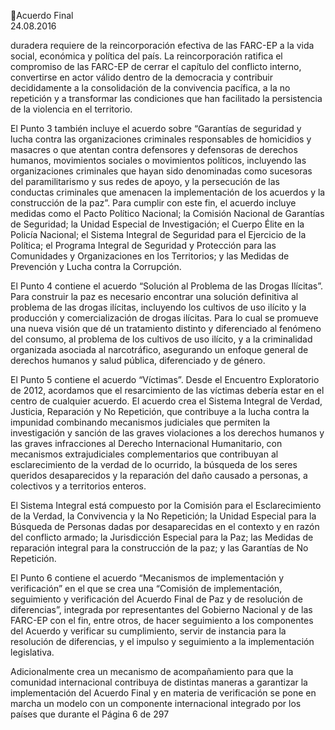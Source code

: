 Acuerdo Final  
24.08.2016  

duradera requiere de la reincorporación efectiva de las FARC-EP a la vida social, económica y política del 
país. La reincorporación ratifica el compromiso de las FARC-EP de cerrar el capítulo del conflicto interno, 
convertirse en actor válido dentro de la democracia y contribuir decididamente a la consolidación de la 
convivencia pacífica, a la no repetición y a transformar las condiciones que han facilitado la persistencia 
de la violencia en el territorio.  
 
El Punto 3 también incluye el acuerdo sobre “Garantías de seguridad y lucha contra las organizaciones 
criminales  responsables  de  homicidios  y  masacres  o  que  atentan  contra  defensores  y  defensoras  de 
derechos  humanos,  movimientos  sociales  o  movimientos  políticos,  incluyendo  las  organizaciones 
criminales que hayan sido denominadas como sucesoras del paramilitarismo y sus redes de apoyo, y la 
persecución  de  las  conductas  criminales  que  amenacen  la  implementación  de  los  acuerdos  y  la 
construcción  de  la  paz”.  Para  cumplir  con  este  fin,  el  acuerdo  incluye  medidas  como  el  Pacto  Político 
Nacional; la Comisión Nacional de Garantías de Seguridad; la Unidad Especial de Investigación; el Cuerpo 
Élite en la Policía Nacional; el Sistema Integral de Seguridad para el Ejercicio de la Política; el Programa 
Integral de Seguridad y Protección para las Comunidades y Organizaciones en los Territorios; y las Medidas 
de Prevención y Lucha contra la Corrupción. 
 
El  Punto  4  contiene  el  acuerdo  “Solución  al  Problema  de  las  Drogas  Ilícitas”.  Para  construir  la  paz  es 
necesario encontrar una solución definitiva al problema de las drogas ilícitas, incluyendo los cultivos de 
uso ilícito y la producción y comercialización de drogas ilícitas. Para lo cual se promueve una nueva visión 
que dé un tratamiento distinto y diferenciado al fenómeno del consumo, al problema de los cultivos de 
uso  ilícito,  y  a  la  criminalidad  organizada  asociada  al  narcotráfico,  asegurando  un  enfoque  general  de 
derechos humanos y salud pública, diferenciado y de género.  
 
El Punto 5 contiene el acuerdo “Víctimas”. Desde el Encuentro Exploratorio de 2012, acordamos que el 
resarcimiento de las víctimas debería estar en el centro de cualquier acuerdo. El acuerdo crea el Sistema 
Integral de Verdad, Justicia, Reparación y No Repetición, que contribuye a la lucha contra la impunidad 
combinando mecanismos judiciales que permiten la investigación y sanción de las graves violaciones a los 
derechos  humanos  y  las  graves  infracciones  al  Derecho  Internacional  Humanitario,  con  mecanismos 
extrajudiciales  complementarios  que  contribuyan  al  esclarecimiento  de  la  verdad  de  lo  ocurrido,  la 
búsqueda de los seres queridos desaparecidos y la reparación del daño causado a personas, a colectivos 
y a territorios enteros. 
 
El Sistema Integral está compuesto por la Comisión para el Esclarecimiento de la Verdad, la Convivencia y 
la No Repetición; la Unidad Especial para la Búsqueda de Personas dadas por desaparecidas en el contexto 
y en razón del conflicto armado; la Jurisdicción Especial para la Paz; las Medidas de reparación integral 
para la construcción de la paz; y las Garantías de No Repetición.  
 
El Punto 6 contiene el  acuerdo “Mecanismos de implementación y verificación” en el que se crea una 
“Comisión  de  implementación,  seguimiento  y  verificación  del  Acuerdo  Final  de  Paz  y  de  resolución  de 
diferencias”, integrada por  representantes del Gobierno Nacional y de las FARC-EP con el fin, entre otros, 
de hacer seguimiento a los componentes del Acuerdo y verificar su cumplimiento, servir de instancia para 
la resolución de diferencias, y el impulso y seguimiento a la implementación legislativa. 
 
Adicionalmente crea un mecanismo de acompañamiento para que la comunidad internacional contribuya 
de distintas maneras a garantizar  la implementación del Acuerdo Final y en materia de verificación se 
pone en marcha un modelo con un componente internacional integrado por los países que durante el 
Página 6 de 297 
 

